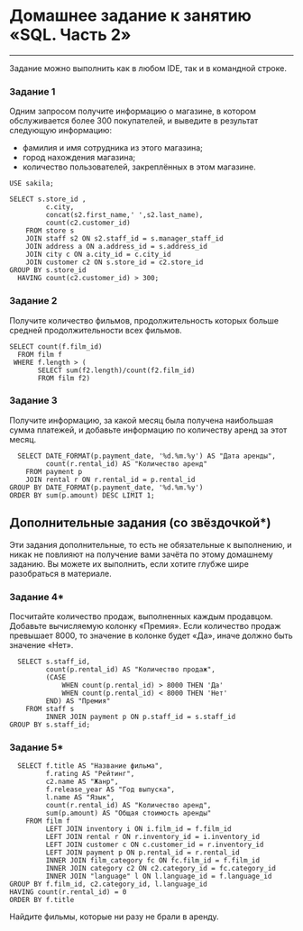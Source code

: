 # Домашнее задание к занятию «SQL. Часть 2»

---

Задание можно выполнить как в любом IDE, так и в командной строке.

### Задание 1

Одним запросом получите информацию о магазине, в котором обслуживается более 300 покупателей, и выведите в результат следующую информацию: 
- фамилия и имя сотрудника из этого магазина;
- город нахождения магазина;
- количество пользователей, закреплённых в этом магазине.

```
USE sakila;
```
```
SELECT s.store_id ,
         c.city,
         concat(s2.first_name,' ',s2.last_name),
         count(c2.customer_id)
    FROM store s 
    JOIN staff s2 ON s2.staff_id = s.manager_staff_id 
    JOIN address a ON a.address_id = s.address_id 
    JOIN city c ON a.city_id = c.city_id 
    JOIN customer c2 ON s.store_id = c2.store_id 
GROUP BY s.store_id 
  HAVING count(c2.customer_id) > 300;
```
### Задание 2

Получите количество фильмов, продолжительность которых больше средней продолжительности всех фильмов.

```
SELECT count(f.film_id)
  FROM film f
 WHERE f.length > (
       SELECT sum(f2.length)/count(f2.film_id) 
       FROM film f2)
```
### Задание 3

Получите информацию, за какой месяц была получена наибольшая сумма платежей, и добавьте информацию по количеству аренд за этот месяц.

```
  SELECT DATE_FORMAT(p.payment_date, '%d.%m.%y') AS "Дата аренды", 
         count(r.rental_id) AS "Количество аренд"
    FROM payment p 
    JOIN rental r ON r.rental_id = p.rental_id 
GROUP BY DATE_FORMAT(p.payment_date, '%d.%m.%y')
ORDER BY sum(p.amount) DESC LIMIT 1;
```
## Дополнительные задания (со звёздочкой*)
Эти задания дополнительные, то есть не обязательные к выполнению, и никак не повлияют на получение вами зачёта по этому домашнему заданию. Вы можете их выполнить, если хотите глубже шире разобраться в материале.

### Задание 4*

Посчитайте количество продаж, выполненных каждым продавцом. Добавьте вычисляемую колонку «Премия». Если количество продаж превышает 8000, то значение в колонке будет «Да», иначе должно быть значение «Нет».

```
  SELECT s.staff_id, 
         count(p.rental_id) AS "Количество продаж",
         (CASE 
	         WHEN count(p.rental_id) > 8000 THEN 'Да'
	         WHEN count(p.rental_id) < 8000 THEN 'Нет'
         END) AS "Премия"
    FROM staff s  
         INNER JOIN payment p ON p.staff_id = s.staff_id
GROUP BY s.staff_id;
```
### Задание 5*

```
  SELECT f.title AS "Название фильма",
         f.rating AS "Рейтинг",
         c2.name AS "Жанр",
         f.release_year AS "Год выпуска",
         l.name AS "Язык", 
         count(r.rental_id) AS "Количество аренд",
         sum(p.amount) AS "Общая стоимость аренды"
    FROM film f
         LEFT JOIN inventory i ON i.film_id = f.film_id 
         LEFT JOIN rental r ON r.inventory_id = i.inventory_id
         LEFT JOIN customer c ON c.customer_id = r.inventory_id
         LEFT JOIN payment p ON p.rental_id = r.rental_id
         INNER JOIN film_category fc ON fc.film_id = f.film_id 
         INNER JOIN category c2 ON c2.category_id = fc.category_id 
         INNER JOIN "language" l ON l.language_id = f.language_id 
GROUP BY f.film_id, c2.category_id, l.language_id
HAVING count(r.rental_id) = 0 
ORDER BY f.title
```
Найдите фильмы, которые ни разу не брали в аренду.
